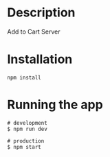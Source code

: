 # Description
Add to Cart Server

# Installation
```
npm install
```
# Running the app
```
# development
$ npm run dev

# production
$ npm start